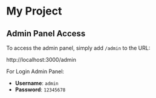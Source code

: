 # My Project

## Admin Panel Access

To access the admin panel, simply add `/admin` to the URL:

http://localhost:3000/admin

For Login Admin Panel:

- **Username**: `admin`  
- **Password**: `12345678`
